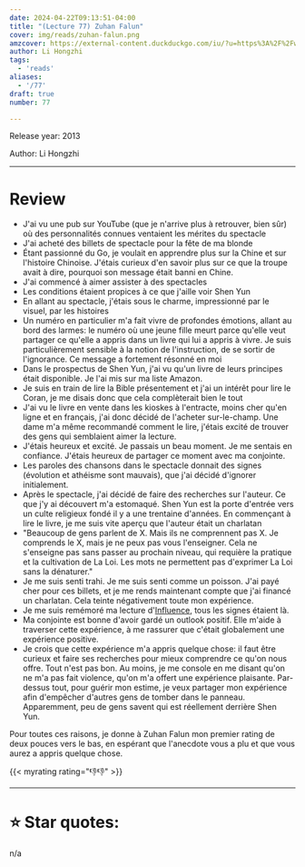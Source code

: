 ```yaml
---
date: 2024-04-22T09:13:51-04:00
title: "(Lecture 77) Zuhan Falun"
cover: img/reads/zuhan-falun.png
amzcover: https://external-content.duckduckgo.com/iu/?u=https%3A%2F%2Fwww.editions-tredaniel.com%2Fimages%2Fmin%2F978_2_84445_899_5_UNE_526_770_1627369305.jpg&f=1&nofb=1&ipt=6cd71e179dfad5ff3001ed703b09d2a342c864b1744fad6fd46cd778ffdd50f0&ipo=images
author: Li Hongzhi
tags:
  - 'reads'
aliases:
  - '/77'
draft: true
number: 77

---
```


Release year: 2013

Author: Li Hongzhi

---

# Review

- J'ai vu une pub sur YouTube (que je n'arrive plus à retrouver, bien
  sûr) où des personnalités connues ventaient les mérites du spectacle
- J'ai acheté des billets de spectacle pour la fête de ma blonde
- Étant passionné du Go, je voulait en apprendre plus sur la Chine et
  sur l'histoire Chinoise. J'étais curieux d'en savoir plus sur ce que
  la troupe avait à dire, pourquoi son message était banni en Chine.
- J'ai commencé à aimer assister à des spectacles
- Les conditions étaient propices à ce que j'aille voir Shen Yun
- En allant au spectacle, j'étais sous le charme, impressionné par le
  visuel, par les histoires
- Un numéro en particulier m'a fait vivre de profondes émotions, allant
  au bord des larmes: le numéro où une jeune fille meurt parce qu'elle
  veut partager ce qu'elle a appris dans un livre qui lui a appris à
  vivre. Je suis particulièrement sensible à la notion de l'instruction,
  de se sortir de l'ignorance. Ce message a fortement résonné en moi
- Dans le prospectus de Shen Yun, j'ai vu qu'un livre de leurs principes
  était disponible. Je l'ai mis sur ma liste Amazon.
- Je suis en train de lire la Bible présentement et j'ai un intérêt pour
  lire le Coran, je me disais donc que cela complèterait bien le tout
- J'ai vu le livre en vente dans les kioskes à l'entracte, moins cher
  qu'en ligne et en français, j'ai donc décidé de l'acheter
  sur-le-champ. Une dame m'a même recommandé comment le lire, j'étais
  excité de trouver des gens qui semblaient aimer la lecture.
- J'étais heureux et excité. Je passais un beau moment. Je me sentais en
  confiance. J'étais heureux de partager ce moment avec ma conjointe.
- Les paroles des chansons dans le spectacle donnait des signes
  (évolution et athéisme sont mauvais), que j'ai décidé d'ignorer
  initialement.
- Après le spectacle, j'ai décidé de faire des recherches sur l'auteur.
  Ce que j'y ai découvert m'a estomaqué. Shen Yun est la porte d'entrée
  vers un culte religieux fondé il y a une trentaine d'années. En
  commençant à lire le livre, je me suis vite aperçu que l'auteur était
  un charlatan
- "Beaucoup de gens parlent de X. Mais ils ne comprennent pas X. Je
  comprends le X, mais je ne peux pas vous l'enseigner. Cela ne
  s'enseigne pas sans passer au prochain niveau, qui requière la
  pratique et la cultivation de La Loi. Les mots ne permettent pas
  d'exprimer La Loi sans la dénaturer."
- Je me suis senti trahi. Je me suis senti comme un poisson. J'ai payé
  cher pour ces billets, et je me rends maintenant compte que j'ai
  financé un charlatan. Cela teinte négativement toute mon expérience.
- Je me suis remémoré ma lecture d'[Influence](/34), tous les signes
  étaient là.
- Ma conjointe est bonne d'avoir gardé un outlook positif. Elle m'aide à
  traverser cette expérience, à me rassurer que c'était globalement une
  expérience positive.
- Je crois que cette expérience m'a appris quelque chose: il faut être
  curieux et faire ses recherches pour mieux comprendre ce qu'on nous
  offre. Tout n'est pas bon. Au moins, je me console en me disant qu'on
  ne m'a pas fait violence, qu'on m'a offert une expérience plaisante.
  Par-dessus tout, pour guérir mon estime, je veux partager mon expérience afin
  d'empêcher d'autres gens de tomber dans le panneau. Apparemment, peu
  de gens savent qui est réellement derrière Shen Yun.

Pour toutes ces raisons, je donne à Zuhan Falun mon premier rating de
deux pouces vers le bas, en espérant que l'anecdote vous a plu et que
vous aurez a appris quelque chose.

{{< myrating rating="👎👎" >}}

---

# :star: Star quotes:

n/a
